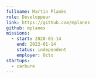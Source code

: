 ```yaml
---
fullname: Martin Planès
role: Développeur
link: https://github.com/mplanes
github: mplanes
missions:
  - start: 2020-01-14
    end: 2022-01-14
    status: independent
    employer: Octo
startups:
  - carbure
---
```

